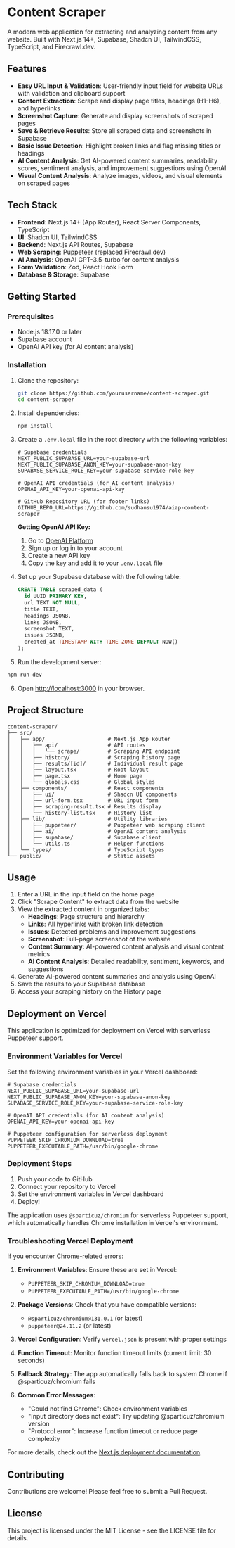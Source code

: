# Content Scraper

A modern web application for extracting and analyzing content from any website. Built with Next.js 14+, Supabase, Shadcn UI, TailwindCSS, TypeScript, and Firecrawl.dev.

## Features

- **Easy URL Input & Validation**: User-friendly input field for website URLs with validation and clipboard support
- **Content Extraction**: Scrape and display page titles, headings (H1-H6), and hyperlinks
- **Screenshot Capture**: Generate and display screenshots of scraped pages
- **Save & Retrieve Results**: Store all scraped data and screenshots in Supabase
- **Basic Issue Detection**: Highlight broken links and flag missing titles or headings
- **AI Content Analysis**: Get AI-powered content summaries, readability scores, sentiment analysis, and improvement suggestions using OpenAI
- **Visual Content Analysis**: Analyze images, videos, and visual elements on scraped pages

## Tech Stack

- **Frontend**: Next.js 14+ (App Router), React Server Components, TypeScript
- **UI**: Shadcn UI, TailwindCSS
- **Backend**: Next.js API Routes, Supabase
- **Web Scraping**: Puppeteer (replaced Firecrawl.dev)
- **AI Analysis**: OpenAI GPT-3.5-turbo for content analysis
- **Form Validation**: Zod, React Hook Form
- **Database & Storage**: Supabase

## Getting Started

### Prerequisites

- Node.js 18.17.0 or later
- Supabase account
- OpenAI API key (for AI content analysis)

### Installation

1. Clone the repository:
   ```bash
   git clone https://github.com/yourusername/content-scraper.git
   cd content-scraper
   ```

2. Install dependencies:
   ```bash
   npm install
   ```

3. Create a `.env.local` file in the root directory with the following variables:
   ```
   # Supabase credentials
   NEXT_PUBLIC_SUPABASE_URL=your-supabase-url
   NEXT_PUBLIC_SUPABASE_ANON_KEY=your-supabase-anon-key
   SUPABASE_SERVICE_ROLE_KEY=your-supabase-service-role-key

   # OpenAI API credentials (for AI content analysis)
   OPENAI_API_KEY=your-openai-api-key
   
   # GitHub Repository URL (for footer links)
   GITHUB_REPO_URL=https://github.com/sudhansu1974/aiap-content-scraper
   ```

   **Getting OpenAI API Key:**
   1. Go to [OpenAI Platform](https://platform.openai.com/api-keys)
   2. Sign up or log in to your account
   3. Create a new API key
   4. Copy the key and add it to your `.env.local` file

4. Set up your Supabase database with the following table:
   ```sql
   CREATE TABLE scraped_data (
     id UUID PRIMARY KEY,
     url TEXT NOT NULL,
     title TEXT,
     headings JSONB,
     links JSONB,
     screenshot TEXT,
     issues JSONB,
     created_at TIMESTAMP WITH TIME ZONE DEFAULT NOW()
   );
   ```

5. Run the development server:
```bash
npm run dev
```

6. Open [http://localhost:3000](http://localhost:3000) in your browser.

## Project Structure

```
content-scraper/
├── src/
│   ├── app/                    # Next.js App Router
│   │   ├── api/                # API routes
│   │   │   └── scrape/         # Scraping API endpoint
│   │   ├── history/            # Scraping history page
│   │   ├── results/[id]/       # Individual result page
│   │   ├── layout.tsx          # Root layout
│   │   ├── page.tsx            # Home page
│   │   └── globals.css         # Global styles
│   ├── components/             # React components
│   │   ├── ui/                 # Shadcn UI components
│   │   ├── url-form.tsx        # URL input form
│   │   ├── scraping-result.tsx # Results display
│   │   └── history-list.tsx    # History list
│   ├── lib/                    # Utility libraries
│   │   ├── puppeteer/          # Puppeteer web scraping client
│   │   ├── ai/                 # OpenAI content analysis
│   │   ├── supabase/           # Supabase client
│   │   └── utils.ts            # Helper functions
│   └── types/                  # TypeScript types
└── public/                     # Static assets
```

## Usage

1. Enter a URL in the input field on the home page
2. Click "Scrape Content" to extract data from the website
3. View the extracted content in organized tabs:
   - **Headings**: Page structure and hierarchy
   - **Links**: All hyperlinks with broken link detection
   - **Issues**: Detected problems and improvement suggestions
   - **Screenshot**: Full-page screenshot of the website
   - **Content Summary**: AI-powered content analysis and visual content metrics
   - **AI Content Analysis**: Detailed readability, sentiment, keywords, and suggestions
4. Generate AI-powered content summaries and analysis using OpenAI
5. Save the results to your Supabase database
6. Access your scraping history on the History page

## Deployment on Vercel

This application is optimized for deployment on Vercel with serverless Puppeteer support.

### Environment Variables for Vercel

Set the following environment variables in your Vercel dashboard:

```
# Supabase credentials
NEXT_PUBLIC_SUPABASE_URL=your-supabase-url
NEXT_PUBLIC_SUPABASE_ANON_KEY=your-supabase-anon-key
SUPABASE_SERVICE_ROLE_KEY=your-supabase-service-role-key

# OpenAI API credentials (for AI content analysis)
OPENAI_API_KEY=your-openai-api-key

# Puppeteer configuration for serverless deployment
PUPPETEER_SKIP_CHROMIUM_DOWNLOAD=true
PUPPETEER_EXECUTABLE_PATH=/usr/bin/google-chrome
```

### Deployment Steps

1. Push your code to GitHub
2. Connect your repository to Vercel
3. Set the environment variables in Vercel dashboard
4. Deploy!

The application uses `@sparticuz/chromium` for serverless Puppeteer support, which automatically handles Chrome installation in Vercel's environment.

### Troubleshooting Vercel Deployment

If you encounter Chrome-related errors:

1. **Environment Variables**: Ensure these are set in Vercel:
   - `PUPPETEER_SKIP_CHROMIUM_DOWNLOAD=true`
   - `PUPPETEER_EXECUTABLE_PATH=/usr/bin/google-chrome`

2. **Package Versions**: Check that you have compatible versions:
   - `@sparticuz/chromium@131.0.1` (or latest)
   - `puppeteer@24.11.2` (or latest)

3. **Vercel Configuration**: Verify `vercel.json` is present with proper settings

4. **Function Timeout**: Monitor function timeout limits (current limit: 30 seconds)

5. **Fallback Strategy**: The app automatically falls back to system Chrome if @sparticuz/chromium fails

6. **Common Error Messages**:
   - "Could not find Chrome": Check environment variables
   - "Input directory does not exist": Try updating @sparticuz/chromium version
   - "Protocol error": Increase function timeout or reduce page complexity

For more details, check out the [Next.js deployment documentation](https://nextjs.org/docs/app/building-your-application/deploying).

## Contributing

Contributions are welcome! Please feel free to submit a Pull Request.

## License

This project is licensed under the MIT License - see the LICENSE file for details.
